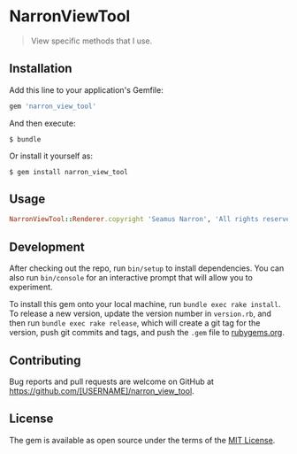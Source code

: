 # NarronViewTool

> View specific methods that I use.

## Installation

Add this line to your application's Gemfile:

```ruby
gem 'narron_view_tool'
```

And then execute:

    $ bundle

Or install it yourself as:

    $ gem install narron_view_tool

## Usage

```ruby
NarronViewTool::Renderer.copyright 'Seamus Narron', 'All rights reserved'
```

## Development

After checking out the repo, run `bin/setup` to install dependencies. You can also run `bin/console` for an interactive prompt that will allow you to experiment.

To install this gem onto your local machine, run `bundle exec rake install`. To release a new version, update the version number in `version.rb`, and then run `bundle exec rake release`, which will create a git tag for the version, push git commits and tags, and push the `.gem` file to [rubygems.org](https://rubygems.org).

## Contributing

Bug reports and pull requests are welcome on GitHub at https://github.com/[USERNAME]/narron_view_tool.

## License

The gem is available as open source under the terms of the [MIT License](https://opensource.org/licenses/MIT).
